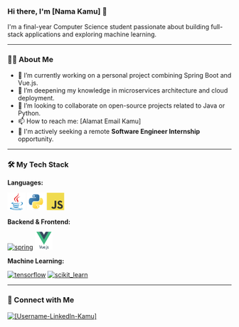 ### Hi there, I'm [Nama Kamu] 👋

I'm a final-year Computer Science student passionate about building full-stack applications and exploring machine learning.

---

### 👨‍💻 About Me

- 🔭 I’m currently working on a personal project combining Spring Boot and Vue.js.
- 🌱 I’m deepening my knowledge in microservices architecture and cloud deployment.
- 👯 I’m looking to collaborate on open-source projects related to Java or Python.
- 📫 How to reach me: [Alamat Email Kamu]
- 💼 I'm actively seeking a remote **Software Engineer Internship** opportunity.

---

### 🛠️ My Tech Stack

**Languages:**
<p>
  <a href="https://www.java.com" target="_blank" rel="noreferrer"><img src="https://raw.githubusercontent.com/devicons/devicon/master/icons/java/java-original.svg" alt="java" width="40" height="40"/></a>
  <a href="https://www.python.org" target="_blank" rel="noreferrer"><img src="https://raw.githubusercontent.com/devicons/devicon/master/icons/python/python-original.svg" alt="python" width="40" height="40"/></a>
  <a href="https://developer.mozilla.org/en-US/docs/Web/JavaScript" target="_blank" rel="noreferrer"><img src="https://raw.githubusercontent.com/devicons/devicon/master/icons/javascript/javascript-original.svg" alt="javascript" width="40" height="40"/></a>
</p>

**Backend & Frontend:**
<p>
  <a href="https://spring.io/" target="_blank" rel="noreferrer"><img src="https://www.vectorlogo.zone/logos/springio/springio-icon.svg" alt="spring" width="40" height="40"/></a>
  <a href="https://vuejs.org/" target="_blank" rel="noreferrer"><img src="https://raw.githubusercontent.com/devicons/devicon/master/icons/vuejs/vuejs-original-wordmark.svg" alt="vuejs" width="40" height="40"/></a>
</p>

**Machine Learning:**
<p>
  <a href="https://www.tensorflow.org" target="_blank" rel="noreferrer"><img src="https://www.vectorlogo.zone/logos/tensorflow/tensorflow-icon.svg" alt="tensorflow" width="40" height="40"/></a>
  <a href="https://scikit-learn.org/" target="_blank" rel="noreferrer"><img src="https://upload.wikimedia.org/wikipedia/commons/0/05/Scikit_learn_logo_small.svg" alt="scikit_learn" width="40" height="40"/></a>
</p>

---

### 🔗 Connect with Me

<p>
<a href="https://linkedin.com/in/[Username-LinkedIn-Kamu]" target="blank"><img align="center" src="https://raw.githubusercontent.com/rahuldkjain/github-profile-readme-generator/master/src/images/icons/Social/linked-in-alt.svg" alt="[Username-LinkedIn-Kamu]" height="30" width="40" /></a>
</p>
